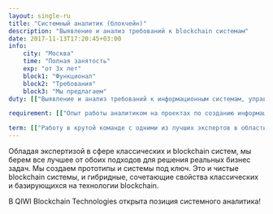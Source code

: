 ```yaml
---
layout: single-ru
title: "Системный аналитик (блокчейн)"
description: "Выявление и анализ требований к blockchain системам"
date: 2017-11-13T17:20:45+03:00
info:
    city: "Москва"
    time: "Полная занятость"
    exp: "от 3х лет"
    block1: "Функционал"
    block2: "Требования"
    block3: "Мы предлагаем"
duty: [["Выявление и анализ требований к информационным системам, управление требованиями","Разработка документов: функциональные требования, техническое задание, проектная и техническая документация"],["Участие в процессе разработки ИТ архитектуры, проектирования ИТ решений"]]

requirement: [["Опыт работы аналитиком на проектах по созданию информационных систем (ИС) не менее 1 года","Понимание принципов работы технологии блокчейн, специфик различных блокчейн платформ и реализации бизнес кейсов на данной технологи (желательно)"],["Опыт разработки документации на ИС по ГОСТ 34 и ГОСТ 19 (желательно)","",]]

term: [["Работу в крутой команде с одними из лучших экспертов в области разработки комплексных ИТ-систем и ИТ-консалтинга, конструктивными и позитивными, молодыми и заряженными на результат","Бирюзовый оттенок в процессах управления компанией: стремление к децентрализации власти, высокий уровень персональной ответственности и свобода в процессе достижения своих результатов"],["Интересные проекты в разных областях бизнеса, с крупным / средним бизнесом и стартапами","Возможность периодичной удаленной работы"],["Гибкое начало рабочего дня. Не важно во сколько ты приходишь и уходишь, главное - результат!","Уютный офис в пешей доступности от метро Павелецкая"]]
---
```


Обладая экспертизой в сфере классических и blockchain систем, мы берем все лучшее от обоих подходов для решения реальных бизнес задач. Мы создаем прототипы и системы под ключ. Это и чистые blockchain системы, и гибридные, сочетающие свойства классических и базирующихся на технологии blockchain.

В QIWI Blockchain Technologies открыта позиция системного аналитика!

